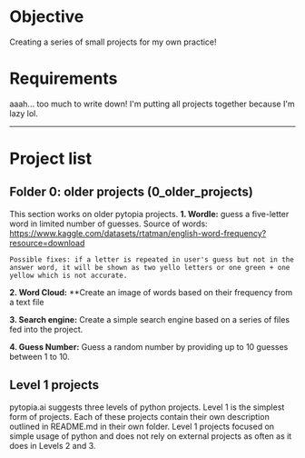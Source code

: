 # Objective
Creating a series of small projects for my own practice!

# Requirements
aaah... too much to write down! I'm putting all projects together because I'm lazy lol.

***
# Project list
## Folder 0: older projects (0_older_projects)
This section works on older pytopia projects.
**1. Wordle:**
guess a five-letter word in limited number of guesses.
Source of words: https://www.kaggle.com/datasets/rtatman/english-word-frequency?resource=download

    Possible fixes: if a letter is repeated in user's guess but not in the answer word, it will be shown as two yello letters or one green + one yellow which is not accurate. 

**2. Word Cloud:**
**Create an image of words based on their frequency from a text file

**3. Search engine:**
Create a simple search engine based on a series of files fed into the project.

**4. Guess Number:**
Guess a random number by providing up to 10 guesses between 1 to 10.

## Level 1 projects
pytopia.ai suggests three levels of python projects. Level 1 is the simplest form of projects. Each of these projects contain their own description outlined in README.md in their own folder.
Level 1 projects focused on simple usage of python and does not rely on external projects as often as it does in Levels 2 and 3.
